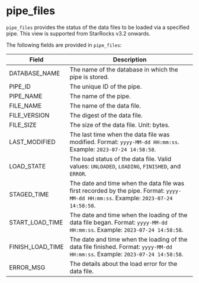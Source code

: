 ---
---

# pipe_files

`pipe_files` provides the status of the data files to be loaded via a specified pipe. This view is supported from StarRocks v3.2 onwards.

The following fields are provided in `pipe_files`:

| **Field**        | **Description**                                              |
| ---------------- | ------------------------------------------------------------ |
| DATABASE_NAME    | The name of the database in which the pipe is stored.        |
| PIPE_ID          | The unique ID of the pipe.                                   |
| PIPE_NAME        | The name of the pipe.                                        |
| FILE_NAME        | The name of the data file.                                   |
| FILE_VERSION     | The digest of the data file.                                 |
| FILE_SIZE        | The size of the data file. Unit: bytes.                      |
| LAST_MODIFIED    | The last time when the data file was modified. Format: `yyyy-MM-dd HH:mm:ss`. Example: `2023-07-24 14:58:58`. |
| LOAD_STATE       | The load status of the data file. Valid values: `UNLOADED`, `LOADING`, `FINISHED`, and `ERROR`. |
| STAGED_TIME      | The date and time when the data file was first recorded by the pipe. Format: `yyyy-MM-dd HH:mm:ss`. Example: `2023-07-24 14:58:58`. |
| START_LOAD_TIME  | The date and time when the loading of the data file began. Format: `yyyy-MM-dd HH:mm:ss`. Example: `2023-07-24 14:58:58`. |
| FINISH_LOAD_TIME | The date and time when the loading of the data file finished. Format: `yyyy-MM-dd HH:mm:ss`. Example: `2023-07-24 14:58:58`. |
| ERROR_MSG        | The details about the load error for the data file.          |
